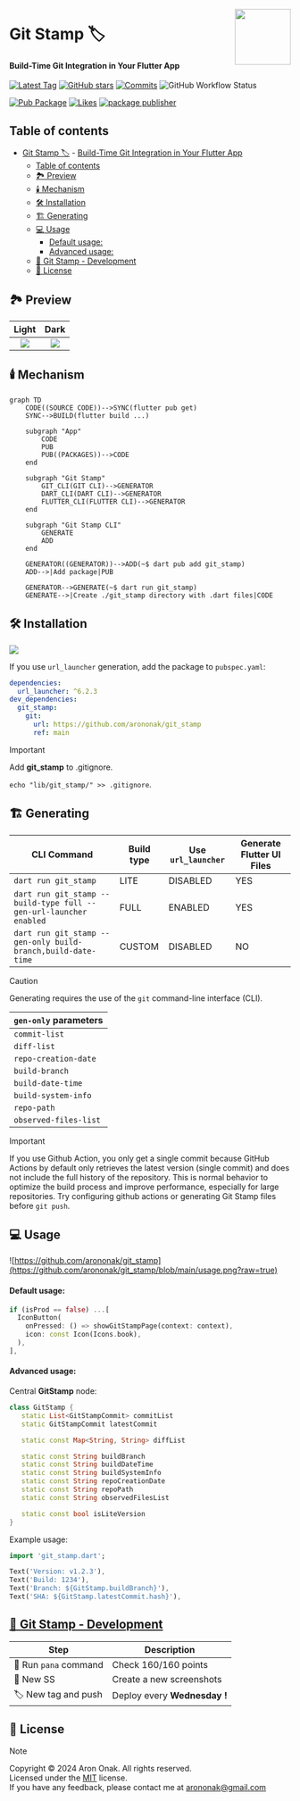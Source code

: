 [<img src="https://www.gov.pl/photo/f98cae42-2b90-4596-904c-752278f85606" height="100" align="right">](https://www.gov.pl/web/rolnictwo/produkt-polski1)

# Git Stamp 🏷

#### Build-Time Git Integration in Your Flutter App

[![Latest Tag](https://img.shields.io/github/v/tag/arononak/git_stamp?style=flat&logo=github&labelColor=black&color=white)](https://github.com/arononak/git_stamp/tags)
[![GitHub stars](https://img.shields.io/github/stars/arononak/git_stamp.svg?style=flat&label=Star&labelColor=black&color=white)](https://github.com/arononak/git_stamp/)
[![Commits](https://img.shields.io/github/commit-activity/m/arononak/git_stamp?style=flat&labelColor=black&color=white)](https://github.com/arononak/git_stamp/graphs/contributors)
![GitHub Workflow Status](https://img.shields.io/github/actions/workflow/status/arononak/git_stamp/.github%2Fworkflows%2Fpublish.yml?style=flat&labelColor=black&color=white)

[![Pub Package](https://img.shields.io/pub/v/git_stamp.svg?style=flat&logo=dart&labelColor=fuchsia&color=white)](https://pub.dev/packages/git_stamp)
[![Likes](https://img.shields.io/pub/likes/git_stamp?style=flat&labelColor=fuchsia&color=white)](https://pub.dev/packages/git_stamp)
[![package publisher](https://img.shields.io/pub/publisher/git_stamp?style=flat&labelColor=fuchsia&color=white)](https://pub.dev/packages/git_stamp/publisher)

## Table of contents
  
- [Git Stamp 🏷](#git-stamp-)
      - [Build-Time Git Integration in Your Flutter App](#build-time-git-history-integration-in-your-flutter-app)
  - [Table of contents](#table-of-contents)
  - [🏞️ Preview](#️-preview)
  - [🕯️ Mechanism](#️-mechanism)
  - [🛠️ Installation](#️-installation)
  - [🏗️ Generating](#️-generating)
  - [💻 Usage](#-usage)
      - [Default usage:](#default-usage)
      - [Advanced usage:](#advanced-usage)
  - [🔧 Git Stamp - Development](#-git-stamp-development)
  - [📝 License](#-license)

## 🏞️ Preview

|                                      Light                                      |                                      Dark                                      |
| :-----------------------------------------------------------------------------: | :----------------------------------------------------------------------------: |
| ![](https://github.com/arononak/git_stamp/blob/main/preview_light.png?raw=true) | ![](https://github.com/arononak/git_stamp/blob/main/preview_dark.png?raw=true) |

## 🕯️ Mechanism

```mermaid
graph TD
    CODE((SOURCE CODE))-->SYNC(flutter pub get)
    SYNC-->BUILD(flutter build ...)

    subgraph "App"
        CODE
        PUB
        PUB((PACKAGES))-->CODE
    end

    subgraph "Git Stamp"
        GIT_CLI(GIT CLI)-->GENERATOR
        DART_CLI(DART CLI)-->GENERATOR
        FLUTTER_CLI(FLUTTER CLI)-->GENERATOR
    end

    subgraph "Git Stamp CLI"
        GENERATE
        ADD
    end

    GENERATOR((GENERATOR))-->ADD(~$ dart pub add git_stamp)
    ADD-->|Add package|PUB

    GENERATOR-->GENERATE(~$ dart run git_stamp)
    GENERATE-->|Create ./git_stamp directory with .dart files|CODE
```

## 🛠️ Installation

<!-- https://snappify.com/ -->
![](https://github.com/arononak/git_stamp/blob/main/generating.png?raw=true)

If you use `url_launcher` generation, add the package to `pubspec.yaml`:

```yaml
dependencies:
  url_launcher: ^6.2.3
dev_dependencies:
  git_stamp:
    git:
      url: https://github.com/arononak/git_stamp
      ref: main
```

> [!IMPORTANT]
> Add **git_stamp** to .gitignore.
> 
> ```echo "lib/git_stamp/" >> .gitignore```.

## 🏗️ Generating

| CLI Command                                                       | Build type | Use ```url_launcher``` | Generate Flutter UI Files |
| ----------------------------------------------------------------- | ---------- | ---------------------- | ------------------------- |
| `dart run git_stamp`                                              | LITE       | DISABLED               | YES                       |
| `dart run git_stamp --build-type full --gen-url-launcher enabled` | FULL       | ENABLED                | YES                       |
| `dart run git_stamp --gen-only build-branch,build-date-time`      | CUSTOM     | DISABLED               | NO                        |

> [!CAUTION]
> Generating requires the use of the `git` command-line interface (CLI).

| `gen-only` parameters |
| --------------------- |
| `commit-list`         |
| `diff-list`           |
| `repo-creation-date`  |
| `build-branch`        |
| `build-date-time`     |
| `build-system-info`   |
| `repo-path`           |
| `observed-files-list` |

> [!IMPORTANT]
> If you use Github Action, you only get a single commit because GitHub Actions by default only retrieves the latest version (single commit) and does not include the full history of the repository. This is normal behavior to optimize the build process and improve performance, especially for large repositories. Try configuring github actions or generating Git Stamp files before `git push`.

## 💻 Usage

<!-- https://carbon.now.sh/ -->
![https://github.com/arononak/git_stamp](https://github.com/arononak/git_stamp/blob/main/usage.png?raw=true)

#### Default usage:

```dart
if (isProd == false) ...[
  IconButton(
    onPressed: () => showGitStampPage(context: context),
    icon: const Icon(Icons.book),
  ),
],
```

#### Advanced usage:

Central **GitStamp** node:

```dart
class GitStamp {
   static List<GitStampCommit> commitList
   static GitStampCommit latestCommit

   static const Map<String, String> diffList

   static const String buildBranch
   static const String buildDateTime
   static const String buildSystemInfo
   static const String repoCreationDate
   static const String repoPath
   static const String observedFilesList

   static const bool isLiteVersion
}
```

Example usage:

```dart
import 'git_stamp.dart';

Text('Version: v1.2.3'),
Text('Build: 1234'),
Text('Branch: ${GitStamp.buildBranch}'),
Text('SHA: ${GitStamp.latestCommit.hash}'),
```

## [🔧 Git Stamp - Development](./TODO.md)

| Step                    | Description                  |
| ----------------------- | ---------------------------- |
| 🔧 Run `pana` command   | Check 160/160 points         |
| 📸 New SS               | Create a new screenshots     |
| 🏷️ New tag and push     | Deploy every **Wednesday !** |

## 📝 License

> [!NOTE]
> Copyright © 2024 Aron Onak. All rights reserved.<br>
> Licensed under the [MIT](LICENSE) license.<br>
> If you have any feedback, please contact me at arononak@gmail.com
